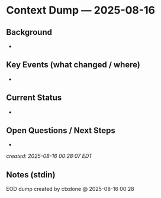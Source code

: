 # Context Dump — 2025-08-16

## Background
- 

## Key Events (what changed / where)
- 

## Current Status
- 

## Open Questions / Next Steps
- 

_created: 2025-08-16 00:28:07 EDT_

## Notes (stdin)
EOD dump created by ctxdone @ 2025-08-16 00:28
